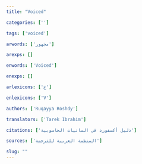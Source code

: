 ```yaml
---
title: "Voiced"

categories: ['']

tags: ['voiced']

arwords: ['مجهور']

arexps: []

enwords: ['Voiced']

enexps: []

arlexicons: ['ج']

enlexicons: ['V']

authors: ['Ruqayya Roshdy']

translators: ['Tarek Ibrahim']

citations: ['دليل أكسفورد في السانيات الحاسوبية']

sources: ['المنظمة العربية للترجمة']

slug: ""
---
```

